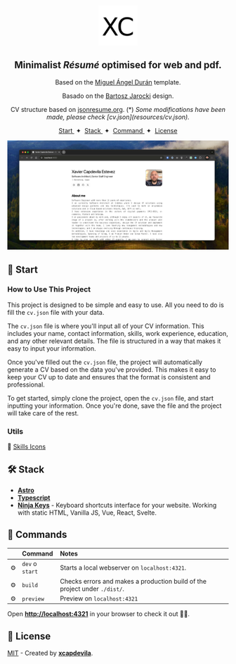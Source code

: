 <div align="center">

<img src="./resources/logo.jpg" height="90px" width="auto" /> 

<h2>
    Minimalist <em>Résumé</em> optimised for web and pdf.
</h2>

<p>
Based on the <a href="https://github.com/midudev/minimalist-portfolio-json">Miguel Ángel Durán</a> template.
</p>

<p>
Basado on the <a href="https://github.com/BartoszJarocki/cv">Bartosz Jarocki</a> design.
</p>

<p>
CV structure based on <a href="https://jsonresume.org/schema/">jsonresume.org</a>. (*) <em>Some modifications have been made, please check [cv.json](resources/cv.json).</em>
</p>

</div>

<div align="center">
    <a href="#🚀-start">
        Start
    </a>
    <span>&nbsp;✦&nbsp;</span>
    <a href="#🛠️-stack">
        Stack
    </a>
    <span>&nbsp;✦&nbsp;</span>
    <a href="#🧞-commands">
        Command
    </a>
    <span>&nbsp;✦&nbsp;</span>
    <a href="#🔑-license">
        License
    </a> 
</div>

<p></p>

<img src="./resources/screenshot.jpg"></img>

## 🚀 Start

### How to Use This Project

This project is designed to be simple and easy to use. All you need to do is fill the `cv.json` file with your data. 

The `cv.json` file is where you'll input all of your CV information. This includes your name, contact information, skills, work experience, education, and any other relevant details. The file is structured in a way that makes it easy to input your information. 

Once you've filled out the `cv.json` file, the project will automatically generate a CV based on the data you've provided. This makes it easy to keep your CV up to date and ensures that the format is consistent and professional.

To get started, simply clone the project, open the `cv.json` file, and start inputting your information. Once you're done, save the file and the project will take care of the rest.

### Utils

🎨 [Skills Icons](https://icon-sets.iconify.design/foundation/?license=MIT)

## 🛠️ Stack

- [**Astro**](https://astro.build/)
- [**Typescript**](https://www.typescriptlang.org/)
- [**Ninja Keys**](https://github.com/ssleptsov/ninja-keys) - Keyboard shortcuts interface for your website. Working with static HTML, Vanilla JS, Vue, React, Svelte.

## 🧞 Commands

|     | Command          | Notes                                        |
| :-- | :--------------- | :-------------------------------------------- |
| ⚙️  | `dev` o `start` | Starts a local webserver on `localhost:4321`.  |
| ⚙️  | `build`          | Checks errors and makes a production build of the project under `./dist/`.      |
| ⚙️  | `preview`        | Preview on `localhost:4321` |

Open [**http://localhost:4321**](http://localhost:4321/) in your browser to check it out 🕵🏻.

## 🔑 License

[MIT](LICENSE.txt) - Created by [**xcapdevila**](https://xcapdevila.github.io/).
